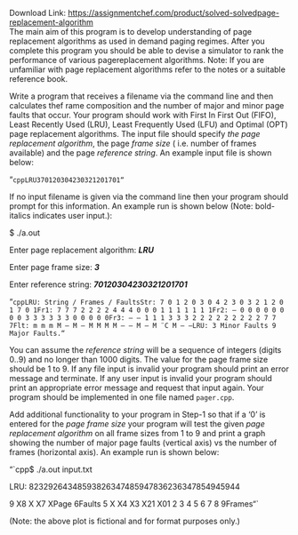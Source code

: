 Download Link: https://assignmentchef.com/product/solved-solvedpage-replacement-algorithm
<br>
The main aim of this program is to develop understanding of page replacement algorithms as used in demand paging regimes. After you complete this program you should be able to devise a simulator to rank the performance of various pagereplacement algorithms. Note: If you are unfamiliar with page replacement algorithms refer to the notes or a suitable reference book.

Write a program that receives a filename via the command line and then calculates thef rame composition and the number of major and minor page faults that occur. Your program should work with First In First Out (FIFO), Least Recently Used (LRU), Least Frequently Used (LFU) and Optimal (OPT) page replacement algorithms. The input file should specify *the page replacement algorithm*, the page *frame size* ( i.e. number of frames available) and the page *reference string*. An example input file is shown below:

“`cppLRU370120304230321201701“`

If no input filename is given via the command line then your program should prompt for this information. An example run is shown below (Note: bold-italics indicates user input.):

$ ./a.out

Enter page replacement algorithm: ***LRU***

Enter page frame size: ***3***

Enter reference string: ***70120304230321201701***

“`cppLRU: String / Frames / FaultsStr: 7 0 1 2 0 3 0 4 2 3 0 3 2 1 2 0 1 7 0 1Fr1: 7 7 7 2 2 2 2 4 4 4 0 0 0 1 1 1 1 1 1 1Fr2: – 0 0 0 0 0 0 0 0 3 3 3 3 3 3 0 0 0 0 0Fr3: – – 1 1 1 3 3 3 2 2 2 2 2 2 2 2 2 7 7 7Flt: m m m M – M – M M M M – – M – M ¨C M – –LRU: 3 Minor Faults 9 Major Faults.“`

You can assume the *reference string* will be a sequence of integers (digits 0..9) and no longer than 1000 digits. The value for the page frame size should be 1 to 9. If any file input is invalid your program should print an error message and terminate. If any user input is invalid your program should print an appropriate error message and request that input again. Your program should be implemented in one file named `pager.cpp`.

Add additional functionality to your program in Step-1 so that if a ‘0’ is entered for the *page frame size* your program will test the given *page replacement algorithm* on all frame sizes from 1 to 9 and print a graph showing the number of major page faults (vertical axis) vs the number of frames (horizontal axis). An example run is shown below:

“`cpp$ ./a.out input.txt

LRU: 82329264348593826347485947836236347854945944

9 X8 X X7 XPage 6Faults 5 X X4 X3 X21 X01 2 3 4 5 6 7 8 9Frames“`

(Note: the above plot is fictional and for format purposes only.)